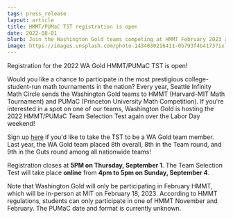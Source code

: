 ```yaml
---
tags: press_release
layout: article
title: HMMT/PUMaC TST registration is open
date: 2022-08-01
blurb: Join the Washington Gold teams competing at HMMT February 2023 and PUMaC 2022-2023.
image: https://images.unsplash.com/photo-1434030216411-0b793f4b4173?ixlib=rb-1.2.1&ixid=MnwxMjA3fDB8MHxwaG90by1wYWdlfHx8fGVufDB8fHx8&auto=format&fit=crop&w=1470&q=80
---
```


Registration for the 2022 WA Gold HMMT/PUMaC TST is open!

Would you like a chance to participate in the most prestigious college-student-run math tournaments in the nation? Every year, Seattle Infinity Math Circle sends the Washington Gold teams to HMMT (Harvard-MIT Math Tournament) and PUMaC (Princeton University Math Competition). If you're interested in a spot on one of our teams, Washington Gold is hosting the 2022 HMMT/PUMaC Team Selection Test again over the Labor Day weekend!

Sign up [here](https://docs.google.com/forms/d/e/1FAIpQLSftljb4tSfdD9Wcei0qPl10kishXp9AKSp7vyY8H4TWr_ZAeQ/viewform) if you'd like to take the TST to be a WA Gold team member. Last year, the WA Gold team placed 8th overall, 8th in the Team round, and 9th in the Guts round among all nationwide teams!

Registration closes at **5PM on Thursday, September 1**. The Team Selection Test will take place **online** from **4pm to 5pm on Sunday, September 4**.

Note that Washington Gold will only be participating in February HMMT, which will be in-person at MIT on February 18, 2023. According to HMMT regulations, students can only participate in one of HMMT November and February. The PUMaC date and format is currently unknown.
